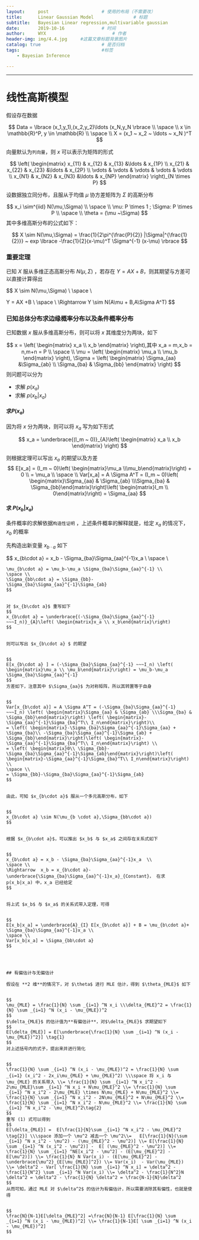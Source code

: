 ```yaml
---
layout:     post   				    # 使用的布局（不需要改）
title:      Linear Gaussian Model				# 标题 
subtitle:   Bayesian Linear regression,multivariable gaussian           #副标题
date:       2019-10-16 				# 时间
author:     WYX 						# 作者
header-img: img/4.4.jpg 	#这篇文章标题背景图片
catalog: true 						# 是否归档
tags:								#标签
    - Bayesian Inference

---
```


---

# 线性高斯模型

假设存在数据 


$$
Data = \lbrace (x_1,y_1),(x_2,y_2)\ldots (x_N,y_N \rbrace \\
\space \\
x \in \mathbb{R}^P, y \in \mathbb{R} \\
\space \\
X = (x_1 ~  x_2 ~ \ldots ~ x_N )^T
$$


向量默认为`列向量`，则 $x$ 可以表示为矩阵的形式


$$
\left(
\begin{matrix}
x_{11} & x_{12} & x_{13} &\ldots & x_{1P} \\
x_{21} & x_{22} & x_{23} &\ldots & x_{2P} \\
\vdots & \vdots & \vdots & \vdots & \vdots \\
x_{N1} & x_{N2} & x_{N3} &\ldots & x_{NP}
\end{matrix}
\right)_{N \times P}
$$


设数据独立同分布，且服从于均值 $\mu$ 协方差矩阵为 $\Sigma$ 的高斯分布


$$
x_i \sim^{iid} N(\mu,\Sigma) \\
\space \\
\mu: P \times 1 ; \Sigma: P \times P \\
\space \\
\theta = (\mu ~\Sigma)
$$
其中多维高斯分布的公式如下：


$$
X \sim N(\mu,\Sigma) = \frac{1}{2\pi^{\frac{P}{2}} |\Sigma|^{\frac{1}{2}}} ~ exp \lbrace -\frac{1}{2}(x-\mu)^T \Sigma^{-1} (x-\mu) \rbrace
$$

### 重要定理

已知 $X$ 服从多维正态高斯分布 $N(\mu,\Sigma)$ ，若存在 $Y = AX + B$，则其期望与方差可以直接计算得出


$$
X \sim N(\mu,\Sigma) \\
\space \\

Y = AX +B \\
\space \\
\Rightarrow Y \sim N(A\mu + B,A\Sigma A^T)
$$
  

### 已知总体分布求边缘概率分布以及条件概率分布

已知数据 $x$ 服从多维高斯分布，则可以将 $x$ 其维度分为两块，如下


$$
x  = 
\left(
\begin{matrix}
x_a \\
x_b
\end{matrix}
\right),其中 x_a = m,x_b = n,m+n = P \\
\space \\
\mu  = 
\left(
\begin{matrix}
\mu_a \\
\mu_b
\end{matrix}
\right),
\Sigma  = 
\left(
\begin{matrix}
\Sigma_{aa} &\Sigma_{ab} \\
\Sigma_{ba} & \Sigma_{bb}
\end{matrix}
\right)
$$
则问题可以分为

- 求解 $p(x_a)$
- 求解 $p(x_b|x_a)$

#### 求$P(x_a)$

因为将 $x$ 分为两块，则可以将 $x_a$ 写为如下形式


$$
x_a = \underbrace{(I_m ~ 0)}_{A}\left( \begin{matrix}
x_a \\
x_b
\end{matrix}
\right)
$$


则根据定理可以写出 $x_a$ 的期望以及方差
$$
E[x_a] = (I_m ~ 0)\left( \begin{matrix}\mu_a \\\mu_b\end{matrix}\right) + 0 \\
= \mu_a \\
\space \\
Var[x_a] = A \Sigma A^T =  (I_m ~ 0)\left( \begin{matrix}\Sigma_{aa} & \Sigma_{ab} \\\Sigma_{ba} & \Sigma_{bb}\end{matrix}\right)\left( \begin{matrix}I_m \\ 0\end{matrix}\right) = \Sigma_{aa}
$$


#### 求 $P(x_b|x_a)$

条件概率的求解依据`构造性证明` ，上述条件概率的解释就是，给定 $x_a$ 的情况下，$x_b$ 的概率

先构造出新变量 $x_{b\cdot a}$ 如下


$$
x_{b\cdot a} = x_b - \Sigma_{ba}\Sigma_{aa}^{-1}x_a \\
\space \\
~~~结论： \\
\mu_{b\cdot a} = \mu_b-\mu_a \Sigma_{ba}\Sigma_{aa}^{-1} \\
\space \\
\Sigma_{bb\cdot a} = \Sigma_{bb}-\Sigma_{ba}\Sigma_{aa}^{-1}\Sigma_{ab}
$$


对 $x_{b\cdot a}$ 重写如下
$$
x_{b\cdot a} = \underbrace{(-\Sigma_{ba}\Sigma_{aa}^{-1} ~~~I_n)}_{A}\left( \begin{matrix}x_a \\ x_b\end{matrix}\right)
$$


则可以写出 $x_{b\cdot a} $ 的期望


$$
E[x_{b\cdot a} ] = (-\Sigma_{ba}\Sigma_{aa}^{-1} ~~~I_n) \left( \begin{matrix}\mu_a \\ \mu_b\end{matrix}\right) = \mu_b-\mu_a \Sigma_{ba}\Sigma_{aa}^{-1}
$$
方差如下，注意其中 $\Sigma_{aa}$ 为对称矩阵，所以其转置等于自身


$$
Var[x_{b\cdot a}] = A \Sigma A^T = (-\Sigma_{ba}\Sigma_{aa}^{-1} ~~~I_n) \left( \begin{matrix}\Sigma_{aa} & \Sigma_{ab} \\\Sigma_{ba} & \Sigma_{bb}\end{matrix}\right) \left( \begin{matrix}-\Sigma_{aa}^{-1}\Sigma_{ba}^T\\ I_n\end{matrix}\right)\\
= \left( \begin{matrix}-\Sigma_{ba}\Sigma_{aa}^{-1}\Sigma_{aa} + \Sigma_{ba}\\ -\Sigma_{ba}\Sigma_{aa}^{-1}\Sigma_{ab} + \Sigma_{bb}\end{matrix}\right)\left( \begin{matrix}-\Sigma_{aa}^{-1}\Sigma_{ba}^T\\ I_n\end{matrix}\right) \\
= \left( \begin{matrix}0\\ \Sigma_{bb}-\Sigma_{ba}\Sigma_{aa}^{-1}\Sigma_{ab}\end{matrix}\right)\left( \begin{matrix}-\Sigma_{aa}^{-1}\Sigma_{ba}^T\\ I_n\end{matrix}\right) \\
\space \\
= \Sigma_{bb}-\Sigma_{ba}\Sigma_{aa}^{-1}\Sigma_{ab}
$$


由此，可知 $x_{b\cdot a}$ 服从一个多元高斯分布，如下


$$
x_{b\cdot a} \sim N(\mu_{b \cdot a},\Sigma_{bb\cdot a})
$$


根据 $x_{b\cdot a}$，可以推出 $x_b$ 与 $x_a$ 之间存在关系式如下


$$
x_{b\cdot a} = x_b - \Sigma_{ba}\Sigma_{aa}^{-1}x_a  \\
\space \\
\Rightarrow  x_b = x_{b\cdot a}- \underbrace{\Sigma_{ba}\Sigma_{aa}^{-1}x_a}_{Constant}， 在求 p(x_b|x_a) 中，x_a 已经给定
$$


将上式 $x_b$ 与 $x_a$ 的关系式带入定理，可得


$$
E[x_b|x_a] = \underbrace{A}_{I} E[x_{b\cdot a}] + B = \mu_{b\cdot a}+ \Sigma_{ba}\Sigma_{aa}^{-1}x_a \\
\space \\
Var[x_b|x_a] = \Sigma_{bb\cdot a}
$$




## 有偏估计与无偏估计

假设在 **2 维**的情况下，对 $\theta$ 进行 MLE 估计，得到 $\theta_{MLE}$ 如下


$$
\mu_{MLE} = \frac{1}{N} \sum _{i=1} ^N x_i \\\delta_{MLE}^2 = \frac{1}{N} \sum _{i=1} ^N (x_i - \mu_{MLE})^2
$$
$\delta_{MLE}$ 的估计值为**有偏估计**，对$\delta_{MLE}$ 求期望如下
$$
E[\delta_{MLE}] = E[\underbrace{\frac{1}{N} \sum _{i=1} ^N (x_i - \mu_{MLE})^2}] \tag{1}
$$
对上述括号内的式子，提出来并进行简化


$$
\frac{1}{N} \sum _{i=1} ^N (x_i - \mu_{MLE})^2 = \frac{1}{N} \sum _{i=1} (x_i^2 - 2x_i\mu_{MLE} + \mu_{MLE}^2) \\\space 将 x_i 与 \mu_{MLE} 的关系带入 \\= \frac{1}{N} \sum _{i=1} ^N x_i^2 - 2\mu_{MLE}\sum _{i=1} ^N x_i + N\mu_{MLE}^2 \\= \frac{1}{N} \sum _{i=1} ^N x_i^2 - 2\mu_{MLE} \times N\mu_{MLE} + N\mu_{MLE}^2 \\= \frac{1}{N} \sum _{i=1} ^N x_i^2 - 2N\mu_{MLE}^2 + N\mu_{MLE}^2 \\= \frac{1}{N} \sum _{i=1} ^N x_i^2 - N\mu_{MLE}^2 \\= \frac{1}{N} \sum _{i=1} ^N x_i^2 - \mu_{MLE}^2\tag{2}
$$
重写 (1) 式可以得到
$$
E[\delta_{MLE}] =  E[\frac{1}{N}\sum _{i=1} ^N x_i^2 - \mu_{MLE}^2 \tag{2}] \\\space 添加一个 \mu^2 减去一个 \mu^2\\=   E[\frac{1}{N}(\sum _{i=1} ^N x_i^2 - \mu^2) - (\mu_{MLE}^2 - \mu^2)] \\= E[\frac{1}{N} \sum _{i=1} ^N (x_i^2 - \mu^2)] -  E[ (\mu_{MLE}^2 - \mu^2)] \\= \frac{1}{N} \sum _{i=1} ^NE[x_i^2 - \mu^2] - (E[\mu_{MLE}^2] - E[\mu^2)]) \\= \frac{1}{N} N Var(x_i) - (E[\mu_{MLE}^2] - \underbrace{\mu^2}_{E[\mu_{MLE}]^2}) \\= Var(x_i)  - Var(\mu_{MLE}) \\= \delta^2 - Var[ \frac{1}{N} \sum _{i=1} ^N x_i] = \delta^2 -  \frac{1}{N^2} \sum _{i=1} ^N Var(x_i) \\= \delta^2 - \frac{1}{N^2}N \delta^2 = \delta^2 - \frac{1}{N} \delta^2 = \frac{N-1}{N}\delta^2
$$
从而可知，通过 MLE 对 $\delta^2$ 的估计为有偏估计，所以需要消除其有偏性，也就是使得


$$
\frac{N}{N-1}E[\delta_{MLE}^2] =\frac{N}{N-1} E[\frac{1}{N} \sum _{i=1} ^N (x_i - \mu_{MLE})^2] \\= \frac{1}{N-1}E[ \sum _{i=1} ^N (x_i - \mu_{MLE})^2]
$$
